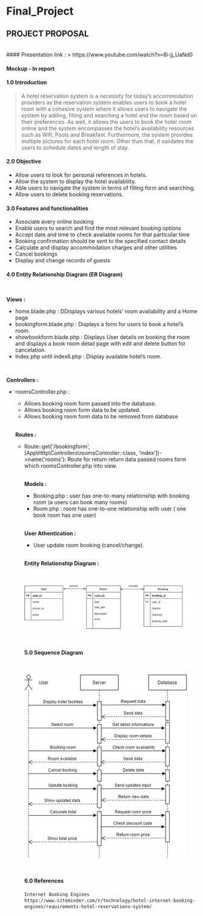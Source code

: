 # Final_Project

## PROJECT PROPOSAL

<br> 
#### Presentation link :
> https://www.youtube.com/watch?v=8i-jj_UaNd0

#### Mockup - In report

#### 1.0 Introduction

> A hotel reservation system is a necessity for today’s accommodation providers as the reservation system enables users to book a hotel room with a cohesive system where it allows users to navigate the system by adding, filling and searching a hotel and the room based on their preferences. As well, it allows the users to book the hotel room online and the system encompasses the hotel’s availability resources such as Wifi, Pools and Breakfast. Furthermore, the system provides multiple pictures for each hotel room. Other than that, it validates the users to schedule dates and length of stay.

#### 2.0 Objective
 
   <ul>
  
   <li>Allow users to look for personal references in hotels.</li>
   <li>Allow the system to display the hotel availability.</li>
   <li>Able users to navigate the system in terms of filling form and searching.</li>
   <li>Allow users to delete booking reservations.</li>

   </ul>

#### 3.0 Features and functionalities

   <ul>
   <li>Associate every online booking </li>
   <li>Enable users to search and find the most relevant booking options</li>
   <li>Accept date and time to check available rooms for that particular time</li>
   <li>Booking confirmation should be sent to the specified contact details</li>
<li>Calculate and display accommodation charges and other utilities</li>
<li>Cancel bookings</li>
<li>Display and change records of guests</li>
</li>
   </ul>
 
#### 4.0 Entity Relationship Diagram (ER Diagram)

<br>

**Views :**

   <ul>
   <li>home.blade.php : DDisplays various hotels’ room availability and a Home page</li>
   <li>bookingform.blade.php : Displays a form for users to book a hotel’s room.</li>
   <li>showbookform.blade.php : Displays User details on booking the room and displays a book room detail page with edit and delete button for cancelation.</li>
   <li>Index.php until index6.php : Display available hotel’s room.</li>
   </ul>
   
<br>

**Controllers :**

   <ul>
   <li> roomsController.php :</li>
   <ul>
   <li> Allows booking room form passed into the database.</li>
 <li>Allows booking room form data to be updated.</li>
 <li>Allows booking room form data to be removed from database</li>

   </ul>
  
 <br>

**Routes :**

   <ul>
   <li>Route::get('/bookingform', [App\Http\Controllers\roomsController::class, 'index'])->name('rooms'): Route for return return data passed rooms form which roomsController.php into view.
</li>

 <br>
 
**Models :**

   <ul>
   <li> Booking.php : user has one-to-many relationship with booking room (a users can book many rooms)
</li>
   <li> Room.php : room has one-to-one relationship with user ( one book room has one user)
</li>
 
   </ul>
   
<br>

**User Athentication :**

   <ul>
   <li> User update room booking (cancel/change).
   </ul>
 
 <br>
 
 **Entity Relationship Diagram :**

<br>

![Entity Relationship Diagram](/resources/ERD.png)

<br> 

#### 5.0 Sequence Diagram

<br>

![Entity Relationship Diagram](/resources/SD.png)

<br>

#### 6.0 References

    Internet Booking Engines   https://www.siteminder.com/r/technology/hotel-internet-booking-engines/requirements-hotel-reservations-system/
